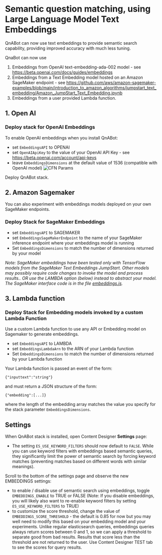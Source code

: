 # Semantic question matching, using Large Language Model Text Embeddings

QnABot can now use text embeddings to provide semantic search capability, providing improved accuracy with much less tuning.
  
QnaBot can now use 
1. Embeddings from OpenAI text-embedding-ada-002 model - see https://beta.openai.com/docs/guides/embeddings
2. Embeddings from a Text Embedding model hosted on an Amazon SageMaker endpoint - see https://github.com/aws/amazon-sagemaker-examples/blob/main/introduction_to_amazon_algorithms/jumpstart_text_embedding/Amazon_JumpStart_Text_Embedding.ipynb
3. Embeddings from a user provided Lambda function.


## 1. Open AI

### Deploy stack for OpenAI Embeddings
To enable OpenAI embeddings when you install QnABot:
- set `EmbeddingsAPI` to OPENAI
- set `OpenAIApiKey` to the value of your OpenAI API Key - see https://beta.openai.com/account/api-keys
- leave `EmbeddingsDimensions` at the default value of 1536 (compatible with OpenAI model)
![CFN Params](./images/cfn_params.jpg)

Deploy QnABot stack.

## 2. Amazon Sagemaker

You can also experiment with embeddings models deployed on your own SageMaker endpoints. 

### Deploy Stack for SageMaker Embeddings

- set `EmbeddingsAPI` to SAGEMAKER
- set `EmbeddingsSageMakerEndpoint` to the name of your SageMaker inference endpoint where your embeddings model is running 
- Set `EmbeddingsDimensions` to match the number of dimensions returned by your model

*Note: SageMaker embeddings have been tested only with TensorFlow models from the SageMaker Text Embeddings JumpStart. Other models may possibly require code changes to invoke the model and process results.. OR use the LAMBDA option (below) instead to abstract your model. The SageMaker interface code is in the file [embeddings.js](../../lambda/es-proxy-layer/lib/embeddings.js).*

## 3. Lambda function

### Deploy Stack for Embedding models invoked by a custom Lambda Function

Use a custom Lambda function to use any API or Embedding model on Sagemaker to generate embeddings.  

- set `EmbeddingsAPI` to LAMBDA
- set `EmbeddingsLambdaArn` to the ARN of your Lambda function 
- Set `EmbeddingsDimensions` to match the number of dimensions returned by your Lambda function

Your Lambda function is passed an event of the form:
```
{"inputtext":"string"}
```
and must return a JSON structure of the form:
```
{"embedding":[...]}
```
where the length of the embedding array matches the value you specify for the stack parameter `EmbeddingsDimensions`.



## Settings

When QnABot stack is installed, open Content Designer **Settings** page:

- The setting `ES_USE_KEYWORD_FILTERS` should now default to `FALSE`. While you can use keyword filters with embeddings based semantic queries, they significantly limit the power of semantic search by forcing keyword matches (preventing matches based on different words with similar meanings).

Scroll to the bottom of the settings page and observe the new EMBEDDINGS settings:

- to enable / disable use of semantic search using embeddings, toggle `EMBEDDINGS_ENABLE` to TRUE or FALSE  (Note: If you disable embeddings, you will likely also want to re-enable keyword filters by setting `ES_USE_KEYWORD_FILTERS` to TRUE)
- to customize the score threshold, change the value of `EMBEDDINGS_SCORE_THRESHOLD` - the default is 0.85 for now but you may well need to modify this based on your embedding model and your experiments.  Unlike regular elasticsearch queries, embeddings queries always return scores between 0 and 1, so we can apply a threshold to separate good from bad results. Results that score less than the threshold are not returned to the user. Use Content Designer TEST tab to see the scores for query results.








